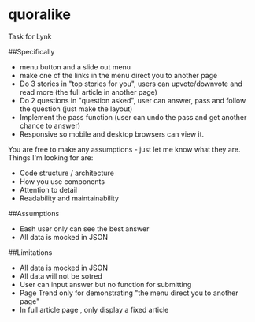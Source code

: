 # quoralike
Task for Lynk 


##Specifically
- menu button and a slide out menu
- make one of the links in the menu direct you to another page
- Do 3 stories in "top stories for you", users can upvote/downvote and read more (the full article in another page)
- Do 2 questions in "question asked", user can answer, pass and follow the question (just make the layout)
- Implement the pass function (user can undo the pass and get another chance to answer)
- Responsive so mobile and desktop browsers can view it. 

You are free to make any assumptions - just let me know what they are. Things I'm looking for are:
- Code structure / architecture 
- How you use components 
- Attention to detail
- Readability and maintainability

##Assumptions
- Eash user only can see the best answer
- All data is mocked in JSON

##Limitations
- All data is mocked in JSON
- All data will not be sotred 
- User can input answer but no function for submitting 
- Page Trend only for demonstrating "the menu direct you to another page"
- In full article page , only display a fixed article
